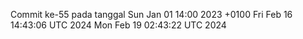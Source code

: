 Commit ke-55 pada tanggal Sun Jan 01 14:00 2023 +0100
Fri Feb 16 14:43:06 UTC 2024
Mon Feb 19 02:43:22 UTC 2024
